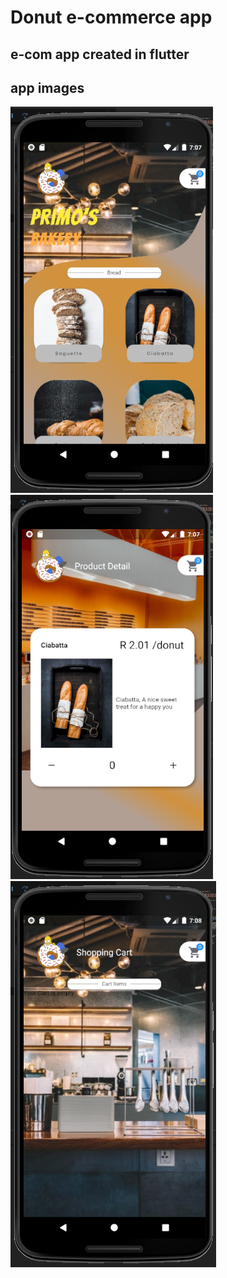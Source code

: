 # Donut e-commerce app

## e-com app created in flutter

**app images**
---

<img src="images/donutPic1.png">
<img src="images/donutPic2.png">
<img src="images/donutPic3.png">